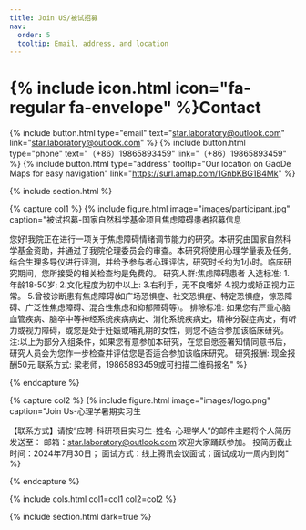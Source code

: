 ```yaml
---
title: Join US/被试招募
nav:
  order: 5
  tooltip: Email, address, and location
---
```


# {% include icon.html icon="fa-regular fa-envelope" %}Contact



{%
  include button.html
  type="email"
  text="star.laboratory@outlook.com"
  link="star.laboratory@outlook.com"
%}
{%
  include button.html
  type="phone"
  text="（+86）19865893459"
  link="（+86）19865893459"
%}
{%
  include button.html
  type="address"
  tooltip="Our location on GaoDe Maps for easy navigation"
  link="https://surl.amap.com/1GnbKBG1B4Mk"
%}

{% include section.html %}

{% capture col1 %}
{%
  include figure.html
  image="images/participant.jpg"
  caption="被试招募-国家自然科学基金项目焦虑障碍患者招募信息
  
您好!我院正在进行一项关于焦虑障碍情绪调节能力的研究。本研究由国家自然科学基金资助，并通过了我院伦理委员会的审查。本研究将使用心理学量表及任务,结合生理多导仪进行评测，并给予参与者心理评估，研究时长约为1小时。临床研究期间，您所接受的相关检查均是免费的。 研究人群:焦虑障碍患者 入选标准: 1.年龄18-50岁; 2.文化程度为初中以上: 3.右利手，无不良嗜好 4.视力或矫正视力正常。 5.曾被诊断患有焦虑障碍(如广场恐惧症、社交恐惧症、特定恐惧症，惊恐障碍、广泛性焦虑障碍、混合性焦虑和抑郁障碍等)。 排除标准: 如果您有严重心脑血管疾病、脑卒中等神经系统疾病病史、消化系统疾病史，精神分裂症病史，有听力或视力障碍，或您是处于妊娠或哺乳期的女性，则您不适合参加该临床研究。 注:以上为部分入组条件，如果您有意参加本研究，在您自愿签署知情同意书后，研究人员会为您作一步检查并评估您是否适合参加该临床研究。 研究报酬: 现金报酬50元 联系方式: 梁老师，19865893459或可扫描二维码报名"
%}

{% endcapture %}

{% capture col2 %}
{%
  include figure.html
  image="images/logo.png"
  caption="Join Us-心理学暑期实习生


【联系方式】请按“应聘-科研项目实习生-姓名-心理学人”的邮件主题将个人简历发送至：
邮箱：star.laboratory@outlook.com
欢迎大家踊跃参加。
投简历截止时间：2024年7月30日；
面试方式：线上腾讯会议面试；面试成功一周内到岗"
%}

{% endcapture %}

{% include cols.html col1=col1 col2=col2 %}

{% include section.html dark=true %}



